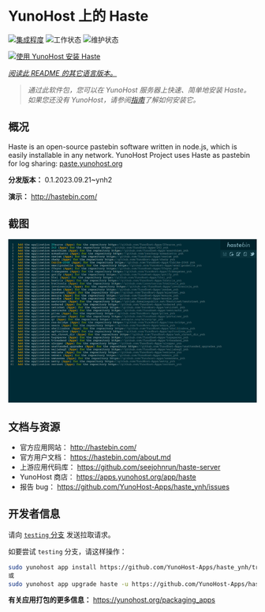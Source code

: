 <!--
注意：此 README 由 <https://github.com/YunoHost/apps/tree/master/tools/readme_generator> 自动生成
请勿手动编辑。
-->

# YunoHost 上的 Haste

[![集成程度](https://dash.yunohost.org/integration/haste.svg)](https://dash.yunohost.org/appci/app/haste) ![工作状态](https://ci-apps.yunohost.org/ci/badges/haste.status.svg) ![维护状态](https://ci-apps.yunohost.org/ci/badges/haste.maintain.svg)

[![使用 YunoHost 安装 Haste](https://install-app.yunohost.org/install-with-yunohost.svg)](https://install-app.yunohost.org/?app=haste)

*[阅读此 README 的其它语言版本。](./ALL_README.md)*

> *通过此软件包，您可以在 YunoHost 服务器上快速、简单地安装 Haste。*  
> *如果您还没有 YunoHost，请参阅[指南](https://yunohost.org/install)了解如何安装它。*

## 概况

Haste is an open-source pastebin software written in node.js, which is easily installable in any network. YunoHost Project uses Haste as pastebin for log sharing: [paste.yunohost.org](https://paste.yunohost.org/)


**分发版本：** 0.1.2023.09.21~ynh2

**演示：** <http://hastebin.com/>

## 截图

![Haste 的截图](./doc/screenshots/screenshot.png)

## 文档与资源

- 官方应用网站： <http://hastebin.com/>
- 官方用户文档： <https://hastebin.com/about.md>
- 上游应用代码库： <https://github.com/seejohnrun/haste-server>
- YunoHost 商店： <https://apps.yunohost.org/app/haste>
- 报告 bug： <https://github.com/YunoHost-Apps/haste_ynh/issues>

## 开发者信息

请向 [`testing` 分支](https://github.com/YunoHost-Apps/haste_ynh/tree/testing) 发送拉取请求。

如要尝试 `testing` 分支，请这样操作：

```bash
sudo yunohost app install https://github.com/YunoHost-Apps/haste_ynh/tree/testing --debug
或
sudo yunohost app upgrade haste -u https://github.com/YunoHost-Apps/haste_ynh/tree/testing --debug
```

**有关应用打包的更多信息：** <https://yunohost.org/packaging_apps>

